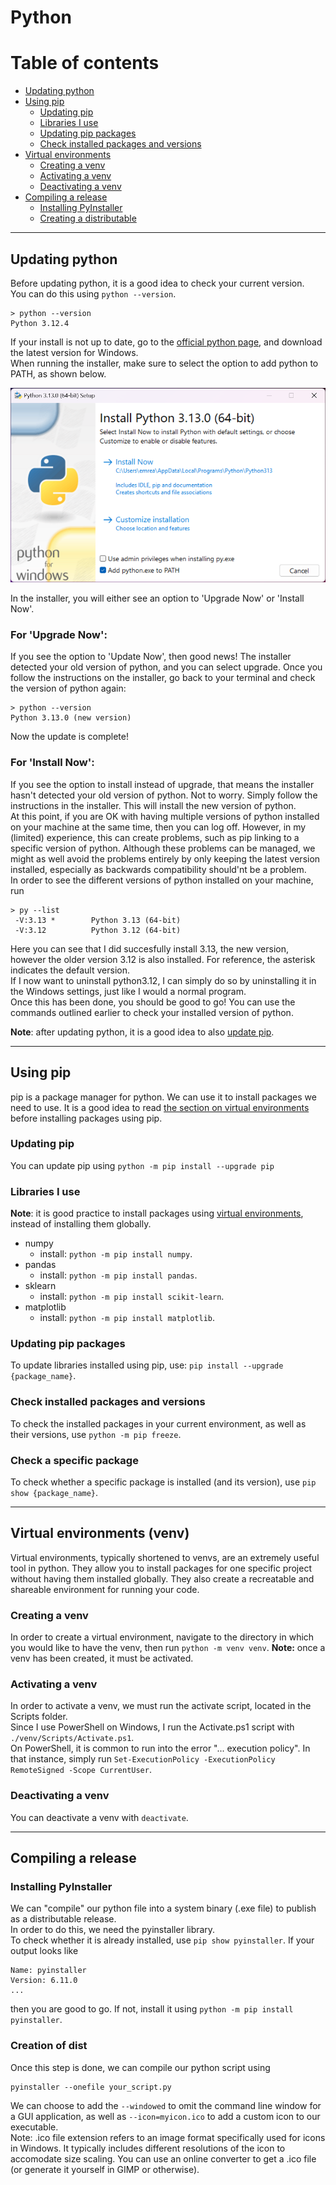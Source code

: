# Python

# Table of contents

- [Updating python](#updating-python) 
- [Using pip](#using-pip)
    - [Updating pip](#updating-pip)
    - [Libraries I use](#libraries-i-use)
    - [Updating pip packages](#updating-pip-packages)
    - [Check installed packages and versions](#check-installed-packages-and-versions)
- [Virtual environments](#virtual-environments-venv)
    - [Creating a venv](#creating-a-venv)
    - [Activating a venv](#activating-a-venv)
    - [Deactivating a venv](#deactivating-a-venv)
- [Compiling a release](#compiling-a-release)
    - [Installing PyInstaller](#installing-pyinstaller)
    - [Creating a distributable](#creation-of-dist)
    
---

## Updating python
Before updating python, it is a good idea to check your current version.  
You can do this using `python --version`.
```
> python --version
Python 3.12.4
```
If your install is not up to date, go to the [official python page](https://www.python.org/downloads/), and download the latest version for Windows.  
When running the installer, make sure to select the option to add python to PATH, as shown below.  

<img src="images/python_installer_options.png" alt="Python installer screenshoy" width="600"/>  

In the installer, you will either see an option to 'Upgrade Now' or 'Install Now'.  

### For 'Upgrade Now':

If you see the option to 'Update Now', then good news! The installer detected your old version of python, and you can select upgrade. Once you follow the instructions on the installer, go back to your terminal and check the version of python again:  

```
> python --version
Python 3.13.0 (new version)
```  

Now the update is complete! 

### For 'Install Now':
If you see the option to install instead of upgrade, that means the installer hasn't detected your old version of python. Not to worry. Simply follow the instructions in the installer. This will install the new version of python.  
At this point, if you are OK with having multiple versions of python installed on your machine at the same time, then you can log off. However, in my (limited) experience, this can create problems, such as pip linking to a specific version of python. Although these problems can be managed, we might as well avoid the problems entirely by only keeping the latest version installed, especially as backwards compatibility should'nt be a problem.  
In order to see the different versions of python installed on your machine, run  
``` 
> py --list
 -V:3.13 *        Python 3.13 (64-bit)
 -V:3.12          Python 3.12 (64-bit)
 ```  
 Here you can see that I did succesfully install 3.13, the new version, however the older version 3.12 is also installed. For reference, the asterisk indicates the default version.  
 If I now want to uninstall python3.12, I can simply do so by uninstalling it in the Windows settings, just like I would a normal program.  
 Once this has been done, you should be good to go! You can use the commands outlined earlier to check your installed version of python.  

 **Note**: after updating python, it is a good idea to also [update pip](#updating-pip). 

---

## Using pip
pip is a package manager for python. We can use it to install packages we need to use. It is a good idea to read [the section on virtual environments](#virtual-environments-venv) before installing packages using pip.

### Updating pip
You can update pip using `python -m pip install --upgrade pip`  

### Libraries I use
**Note**: it is good practice to install packages using [virtual environments](#virtual-environments-venv), instead of installing them globally.
- numpy
    - install: `python -m pip install numpy`.
- pandas
    - install: `python -m pip install pandas`.
- sklearn
    - install: `python -m pip install scikit-learn`.
- matplotlib
    - install: `python -m pip install matplotlib`.


### Updating pip packages

To update libraries installed using pip, use: `pip install --upgrade {package_name}`.

### Check installed packages and versions

To check the installed packages in your current environment, as well as their versions, use `python -m pip freeze`.

### Check a specific package
To check whether a specific package is installed (and its version), use `pip show {package_name}`.

---

## Virtual environments (venv)
Virtual environments, typically shortened to venvs, are an extremely useful tool in python. They allow you to install packages for one specific project without having them installed globally. They also create a recreatable and shareable environment for running your code.

### Creating a venv
In order to create a virtual environment, navigate to the directory in which you would like to have the venv, then run `python -m venv venv`. **Note:** once a venv has been created, it must be activated.

### Activating a venv
In order to activate a venv, we must run the activate script, located in the Scripts folder.  
Since I use PowerShell on Windows, I run the Activate.ps1 script with `./venv/Scripts/Activate.ps1`.  
On PowerShell, it is common to run into the error "... execution policy". In that instance, simply run `Set-ExecutionPolicy -ExecutionPolicy RemoteSigned -Scope CurrentUser`.

### Deactivating a venv
You can deactivate a venv with `deactivate`.

---

## Compiling a release

### Installing PyInstaller
We can "compile" our python file into a system binary (.exe file) to publish as a distributable release.  
In order to do this, we need the pyinstaller library.  
To check whether it is already installed, use `pip show pyinstaller`. If your output looks like
```
Name: pyinstaller
Version: 6.11.0
...
```
then you are good to go. If not, install it using `python -m pip install pyinstaller`.  

### Creation of dist
Once this step is done, we can compile our python script using 
``` 
pyinstaller --onefile your_script.py
```  
We can choose to add the `--windowed` to omit the command line window for a GUI application, as well as `--icon=myicon.ico` to add a custom icon to our executable.  
Note: .ico file extension refers to an image format specifically used for icons in Windows. It typically includes different resolutions of the icon to accomodate size scaling. You can use an online converter to get a .ico file (or generate it yourself in GIMP or otherwise).

